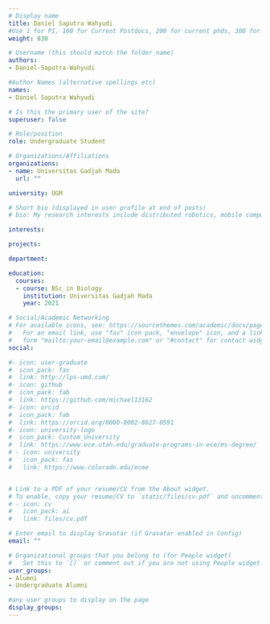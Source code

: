 ```yaml
---
# Display name
title: Daniel Saputra Wahyudi
#Use 1 for PI, 100 for Current Postdocs, 200 for current phds, 300 for current masters, 400 for current undergrads, 800 for alum postdocs, 810 for alum phds, 820 for alum masters, and 830 for alum undergrads, 900 for tools, 1000 for projects
weight: 830

# Username (this should match the folder name)
authors:
- Daniel-Saputra-Wahyudi

#Author Names (alternative spellings etc)
names:
- Daniel Saputra Wahyudi

# Is this the primary user of the site?
superuser: false

# Role/position
role: Undergraduate Student

# Organizations/Affiliations
organizations:
- name: Universitas Gadjah Mada
  url: ""

university: UGM

# Short bio (displayed in user profile at end of posts)
# bio: My research interests include distributed robotics, mobile computing and programmable matter.

interests:

projects:

department:

education:
  courses:
  - course: BSc in Biology
    institution: Universitas Gadjah Mada
    year: 2021

# Social/Academic Networking
# For available icons, see: https://sourcethemes.com/academic/docs/page-builder/#icons
#   For an email link, use "fas" icon pack, "envelope" icon, and a link in the
#   form "mailto:your-email@example.com" or "#contact" for contact widget.
social:

#- icon: user-graduate
#  icon_pack: fas
#  link: http://lps-umd.com/
#- icon: github
#  icon_pack: fab
#  link: https://github.com/michael13162
#- icon: orcid
#  icon_pack: fab
#  link: https://orcid.org/0000-0002-8627-0591
#- icon: university-logo
#  icon_pack: Custom_University
#  link: https://www.ece.utah.edu/graduate-programs-in-ece/ms-degree/
# - icon: university
#   icon_pack: fas
#   link: https://www.colorado.edu/ecee


# Link to a PDF of your resume/CV from the About widget.
# To enable, copy your resume/CV to `static/files/cv.pdf` and uncomment the lines below.
# - icon: cv
#   icon_pack: ai
#   link: files/cv.pdf

# Enter email to display Gravatar (if Gravatar enabled in Config)
email: ""

# Organizational groups that you belong to (for People widget)
#   Set this to `[]` or comment out if you are not using People widget.
user_groups:
- Alumni
- Undergraduate Alumni

#any user groups to display on the page
display_groups:
---
```

